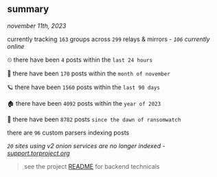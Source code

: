 
## summary
_november 11th, 2023_

currently tracking `163` groups across `299` relays & mirrors - _`106` currently online_

⏲ there have been `4` posts within the `last 24 hours`

🦈 there have been `170` posts within the `month of november`

🪐 there have been `1560` posts within the `last 90 days`

🏚 there have been `4092` posts within the `year of 2023`

🦕 there have been `8782` posts `since the dawn of ransomwatch`

there are `96` custom parsers indexing posts

_`20` sites using v2 onion services are no longer indexed - [support.torproject.org](https://support.torproject.org/onionservices/v2-deprecation/)_

> see the project [README](https://github.com/joshhighet/ransomwatch#ransomwatch--) for backend technicals
